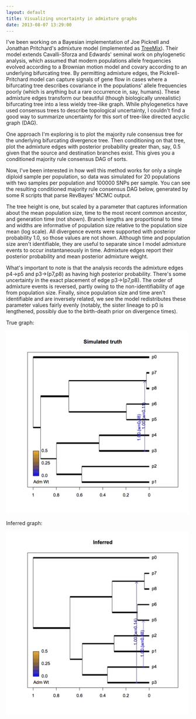 ```yaml
---
layout: default
title: Visualizing uncertainty in admixture graphs 
date: 2013-08-07 13:29:00
---
```

I've been working on a Bayesian implementation of Joe Pickrell and Jonathan Pritchard's admixture model (implemented as [TreeMix](http://code.google.com/p/treemix)). Their model extends Cavalli-Sforza and Edwards' seminal work on phylogenetic analysis, which assumed that modern populations allele frequencies evolved according to a Brownian motion model and covary according to an underlying bifurcating tree. By permitting admixture edges, the Pickrell-Pritchard model can capture signals of gene flow in cases where a bifurcating tree describes covariance in the populations' allele frequencies poorly (which is anything but a rare occurrence in, say, humans). These admixture edges transform our beautiful (though biologically unrealistic) bifurcating tree into a less wieldy tree-like graph. While phylogenetics have used consensus trees to describe topological uncertainty, I couldn't find a good way to summarize uncertainty for this sort of tree-like directed acyclic graph (DAG).

One approach I'm exploring is to plot the majority rule consensus tree for the underlying bifurcating divergence tree. Then conditioning on that tree, plot the admixture edges with posterior probability greater than, say, 0.5 given that the source and destination branches exist. This gives you a conditioned majority rule consensus DAG of sorts.

Now, I've been interested in how well this method works for only a single diploid sample per population, so data was simulated for 20 populations with two samples per population and 100000 SNPs per sample. You can see the resulting conditioned majority rule consensus DAG below, generated by some R scripts that parse RevBayes' MCMC output.

The tree height is one, but scaled by a parameter that captures information about the mean population size, time to the most recent common ancestor, and generation time (not shown). Branch lengths are proportional to time and widths are informative of population size relative to the population size mean (log scale). All divergence events were supported with posterior probability 1.0, so those values are not shown. Although time and population size aren't identifiable, they are useful to separate since I model admixture events to occur instantaneously in time. Admixture edges report their posterior probability and mean posterior admixture weight.

What's important to note is that the analysis records the admixture edges p4->p5 and p3->(p7,p8) as having high posterior probability. There's some uncertainty in the exact placement of edge p3->(p7,p8). The order of admixture events is reversed, partly owing to the non-identifiability of age from population size. Finally, since population size and time aren't identifiable and are inversely related, we see the model redistributes these parameter values fairly evenly (notably, the sister lineage to p0 is lengthened, possibly due to the birth-death prior on divergence times).


True graph:

<a href="/assets/admix_sim_eg_fig.png"><img src="/assets/admix_sim_eg_fig.png" alt="True admixture graph" style="width: 500px"/></a>

Inferred graph:

<a href="/assets/admix_inf_eg_fig.png"><img src="/assets/admix_inf_eg_fig.png" alt="Inferred admixture graph" style="width: 500px"/></a>
